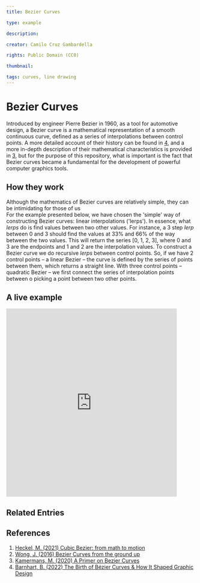 ```yaml
---
title: Bezier Curves

type: example

description:

creator: Camilo Cruz Gambardella

rights: Public Domain (CC0)

thumbnail:

tags: curves, line drawing
---
```


# Bezier Curves

Introduced by engineer Pierre Bezier in 1960, as a tool for automotive design, a Bezier curve is a mathematical representation of a smooth continuous curve, defined as a series of interpolations between control points. A more detailed account of their history can be found in [4](#4), and a more in-depth description of their mathematical characteristics is provided in [3](#3), but for the purpose of this repository, what is important is the fact that Bezier curves became a fundamental for the development of powerful computer graphics tools.

## How they work

Although the mathematics of Bezier curves are relatively simple, they can be intimidating for those of us  
For the example presented below, we have chosen the 'simple' way of constructing Bezier curves: linear interpolations ('lerps'). In essence, what *lerps* do is find values between two other values. For instance, a 3 step *lerp* between 0 and 3 should find the values at 33% and 66% of the way between the two values. This will return the series [0, 1, 2, 3], where 0 and 3 are the endpoints and 1 and 2 are the interpolation values.
To construct a Bezier curve we do recursive *lerps* between control points. So, if we have 2 control points – a linear Bezier – the curve is defined by the series of points between them, which returns a straight line. With three control points – quadratic Bezier – we first connect the series of interpolation points between  o picking a point between two other points.



## A live example

<iframe height="500" style="width: 90%" scrolling="no" title="Bezier Curve" src="https://codesandbox.io/embed/github/GenArtRepo/bezier-curve/tree/main/?fontsize=14&hidenavigation=1&theme=dark?module=sketch.js" frameborder="no" loading="lazy" allowtransparency="true" allowfullscreen="true"
></iframe>

## Related Entries

## References

1. <a name="1">[Heckel, M. (2021) Cubic Bezier: from math to motion](https://blog.maximeheckel.com/posts/cubic-bezier-from-math-to-motion/)</a>
2. <a name="2">[Wong, J. (2016) Bezier Curves from the ground up](https://jamie-wong.com/post/bezier-curves/)</a>
3. <a name="3">[Kamermans, M. (2020) A Primer on Bezier Curves](https://pomax.github.io/bezierinfo/)</a>
4. <a name="4">[Barnhart, B. (2022) The Birth of Bézier Curves & How It Shaped Graphic Design](https://www.vectornator.io/blog/bezier-curves/)</a>